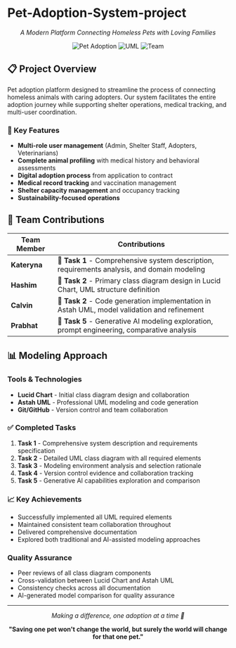 # Pet-Adoption-System-project

<div align="center">

*A Modern Platform Connecting Homeless Pets with Loving Families*

![Pet Adoption](https://img.shields.io/badge/Project-Pet%20Adoption%20System-blue)
![UML](https://img.shields.io/badge/Modeling-UML%20Class%20Diagram-orange)
![Team](https://img.shields.io/badge/Team-Collaborative%20Project-green)

</div>

## 📋 Project Overview

Pet adoption platform designed to streamline the process of connecting homeless animals with caring adopters. Our system facilitates the entire adoption journey while supporting shelter operations, medical tracking, and multi-user coordination.

### 🌟 Key Features
- **Multi-role user management** (Admin, Shelter Staff, Adopters, Veterinarians)
- **Complete animal profiling** with medical history and behavioral assessments
- **Digital adoption process** from application to contract
- **Medical record tracking** and vaccination management
- **Shelter capacity management** and occupancy tracking
- **Sustainability-focused operations**

## 👥 Team Contributions

| Team Member | Contributions|
|-------------|---------------|
| **Kateryna** | 🎯 **Task 1** - Comprehensive system description, requirements analysis, and domain modeling |
| **Hashim** | 🎯 **Task 2** - Primary class diagram design in Lucid Chart, UML structure definition |
| **Calvin** | 🎯 **Task 2** - Code generation implementation in Astah UML, model validation and refinement |
| **Prabhat** | 🎯 **Task 5** - Generative AI modeling exploration, prompt engineering, comparative analysis |


## 📊 Modeling Approach

### Tools & Technologies
- **Lucid Chart** - Initial class diagram design and collaboration
- **Astah UML** - Professional UML modeling and code generation
- **Git/GitHub** - Version control and team collaboration

### ✅ Completed Tasks
1. **Task 1** - Comprehensive system description and requirements specification
2. **Task 2** - Detailed UML class diagram with all required elements
3. **Task 3** - Modeling environment analysis and selection rationale
4. **Task 4** - Version control evidence and collaboration tracking
5. **Task 5** - Generative AI capabilities exploration and comparison

### 📈 Key Achievements
- Successfully implemented all UML required elements
- Maintained consistent team collaboration throughout
- Delivered comprehensive documentation
- Explored both traditional and AI-assisted modeling approaches

### Quality Assurance
- Peer reviews of all class diagram components
- Cross-validation between Lucid Chart and Astah UML
- Consistency checks across all documentation
- AI-generated model comparison for quality assurance


---
<div align="center">

*Making a difference, one adoption at a time 🐾*

**"Saving one pet won't change the world, but surely the world will change for that one pet."**

</div>
